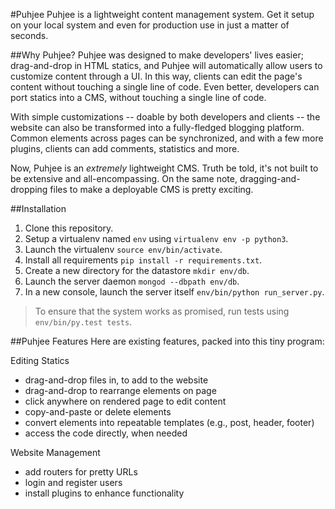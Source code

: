 #Puhjee
Puhjee is a lightweight content management system. Get it setup on your local system and even for production use in just a matter of seconds.

##Why Puhjee?
Puhjee was designed to make developers' lives easier; drag-and-drop in HTML statics, and Puhjee will automatically allow users to customize content through a UI. In this way, clients can edit the page's content without touching a single line of code. Even better, developers can port statics into a CMS, without touching a single line of code.

With simple customizations -- doable by both developers and clients -- the website can also be transformed into a fully-fledged blogging platform. Common elements across pages can be synchronized, and with a few more plugins, clients can add comments, statistics and more.

Now, Puhjee is an *extremely* lightweight CMS. Truth be told, it's not built to be extensive and all-encompassing. On the same note, dragging-and-dropping files to make a deployable CMS is pretty exciting.

##Installation
1. Clone this repository.
2. Setup a virtualenv named `env` using `virtualenv env -p python3`.
3. Launch the virtualenv `source env/bin/activate`.
4. Install all requirements `pip install -r requirements.txt`.
5. Create a new directory for the datastore `mkdir env/db`.
6. Launch the server daemon `mongod --dbpath env/db`.
7. In a new console, launch the server itself `env/bin/python run_server.py`.

> To ensure that the system works as promised, run tests using `env/bin/py.test tests`.

##Puhjee Features
Here are existing features, packed into this tiny program:

Editing Statics
- drag-and-drop files in, to add to the website
- drag-and-drop to rearrange elements on page
- click anywhere on rendered page to edit content
- copy-and-paste or delete elements
- convert elements into repeatable templates (e.g., post, header, footer)
- access the code directly, when needed

Website Management
- add routers for pretty URLs
- login and register users
- install plugins to enhance functionality